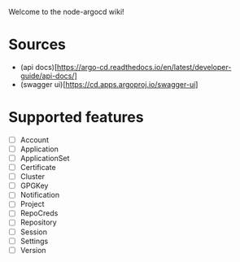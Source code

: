 Welcome to the node-argocd wiki!

# Sources
- (api docs)[https://argo-cd.readthedocs.io/en/latest/developer-guide/api-docs/]
- (swagger ui)[https://cd.apps.argoproj.io/swagger-ui]

# Supported features
- [ ] Account
- [ ] Application
- [ ] ApplicationSet
- [ ] Certificate
- [ ] Cluster
- [ ] GPGKey
- [ ] Notification
- [ ] Project
- [ ] RepoCreds
- [ ] Repository
- [ ] Session
- [ ] Settings
- [ ] Version
